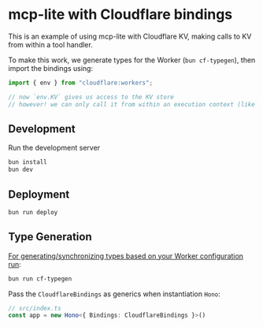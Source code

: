 # mcp-lite with Cloudflare bindings

This is an example of using mcp-lite with Cloudflare KV, making calls to KV from within a tool handler.

To make this work, we generate types for the Worker (`bun cf-typegen`), then import the bindings using:

```ts
import { env } from "cloudflare:workers";

// now `env.KV` gives us access to the KV store
// however! we can only call it from within an execution context (like inside a tool call)
```

## Development

Run the development server

```sh
bun install
bun dev
```

## Deployment 

```sh
bun run deploy
```

## Type Generation

[For generating/synchronizing types based on your Worker configuration run](https://developers.cloudflare.com/workers/wrangler/commands/#types):

```sh
bun run cf-typegen
```

Pass the `CloudflareBindings` as generics when instantiation `Hono`:

```ts
// src/index.ts
const app = new Hono<{ Bindings: CloudflareBindings }>()
```

